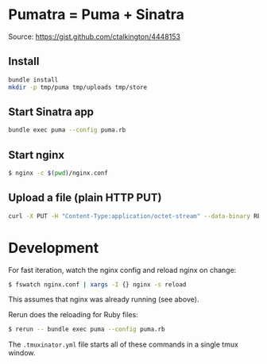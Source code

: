 # Pumatra = Puma + Sinatra

Source: https://gist.github.com/ctalkington/4448153

## Install

```bash
bundle install
mkdir -p tmp/puma tmp/uploads tmp/store
```

## Start Sinatra app

```bash
bundle exec puma --config puma.rb
```

## Start nginx

```bash
$ nginx -c $(pwd)/nginx.conf
```

## Upload a file (plain HTTP PUT)

```bash
curl -X PUT -H "Content-Type:application/octet-stream" --data-binary README.markdown "http://localhost/droplets/550b1d35946db2844bc30ed343599ca573fb9058f3d5c33d777822657c3f51b3"
```

# Development

For fast iteration, watch the nginx config and reload nginx on change:

```bash
$ fswatch nginx.conf | xargs -I {} nginx -s reload
```

  This assumes that nginx was already running (see above).

Rerun does the reloading for Ruby files:

```bash
$ rerun -- bundle exec puma --config puma.rb
```

The `.tmuxinator.yml` file starts all of these commands in a single tmux window.
